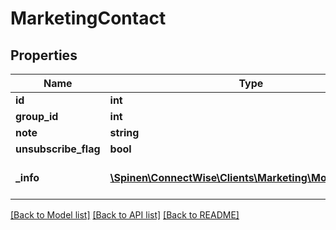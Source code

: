 # MarketingContact

## Properties
Name | Type | Description | Notes
------------ | ------------- | ------------- | -------------
**id** | **int** |  | 
**group_id** | **int** |  | [optional] 
**note** | **string** |  | [optional] 
**unsubscribe_flag** | **bool** |  | [optional] 
**_info** | [**\Spinen\ConnectWise\Clients\Marketing\Model\Metadata**](Metadata.md) | Metadata of the entity | [optional] 

[[Back to Model list]](../README.md#documentation-for-models) [[Back to API list]](../README.md#documentation-for-api-endpoints) [[Back to README]](../README.md)


